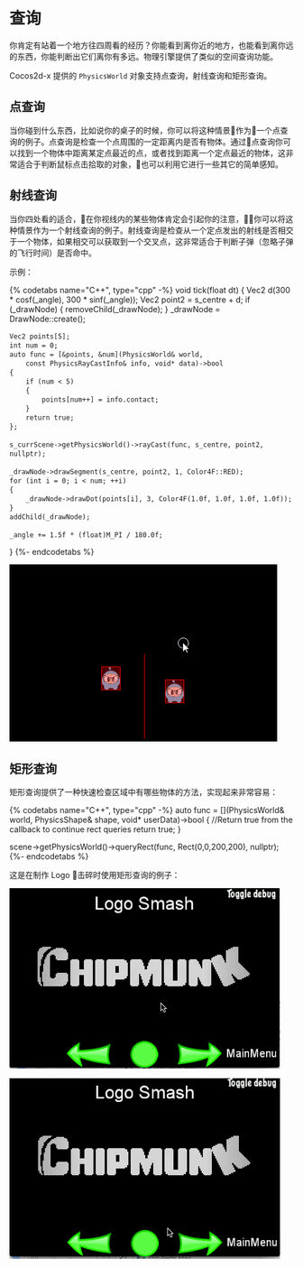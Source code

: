 # 查询

你肯定有站着一个地方往四周看的经历？你能看到离你近的地方，也能看到离你远的东西，你能判断出它们离你有多远。物理引擎提供了类似的空间查询功能。

Cocos2d-x 提供的 `PhysicsWorld` 对象支持点查询，射线查询和矩形查询。

## 点查询

当你碰到什么东西，比如说你的桌子的时候，你可以将这种情景作为一个点查询的例子。点查询是检查一个点周围的一定距离内是否有物体。通过点查询你可以找到一个物体中距离某定点最近的点，或者找到距离一个定点最近的物体，这非常适合于判断鼠标点击拾取的对象，也可以利用它进行一些其它的简单感知。

## 射线查询

当你四处看的适合，在你视线内的某些物体肯定会引起你的注意，你可以将这种情景作为一个射线查询的例子。射线查询是检查从一个定点发出的射线是否相交于一个物体，如果相交可以获取到一个交叉点，这非常适合于判断子弹（忽略子弹的飞行时间）是否命中。

示例：

{% codetabs name="C++", type="cpp" -%}
void tick(float dt)
{
    Vec2 d(300 * cosf(_angle), 300 * sinf(_angle));
    Vec2 point2 = s_centre + d;
    if (_drawNode)
    {
        removeChild(_drawNode);
    }
    _drawNode = DrawNode::create();

    Vec2 points[5];
    int num = 0;
    auto func = [&points, &num](PhysicsWorld& world,
        const PhysicsRayCastInfo& info, void* data)->bool
    {
        if (num < 5)
        {
            points[num++] = info.contact;
        }
        return true;
    };

    s_currScene->getPhysicsWorld()->rayCast(func, s_centre, point2, nullptr);

    _drawNode->drawSegment(s_centre, point2, 1, Color4F::RED);
    for (int i = 0; i < num; ++i)
    {
        _drawNode->drawDot(points[i], 3, Color4F(1.0f, 1.0f, 1.0f, 1.0f));
    }
    addChild(_drawNode);

    _angle += 1.5f * (float)M_PI / 180.0f;
}
{%- endcodetabs %}

![](physics-img/RayTest.gif)

## 矩形查询

矩形查询提供了一种快速检查区域中有哪些物体的方法，实现起来非常容易：

{% codetabs name="C++", type="cpp" -%}
auto func = [](PhysicsWorld& world, PhysicsShape& shape, void* userData)->bool
{
    //Return true from the callback to continue rect queries
    return true;
}

scene->getPhysicsWorld()->queryRect(func, Rect(0,0,200,200), nullptr);
{%- endcodetabs %}

这是在制作 Logo 击碎时使用矩形查询的例子：

![](physics-img/rectQuery1.gif)

![](physics-img/rectQuery2.gif)
